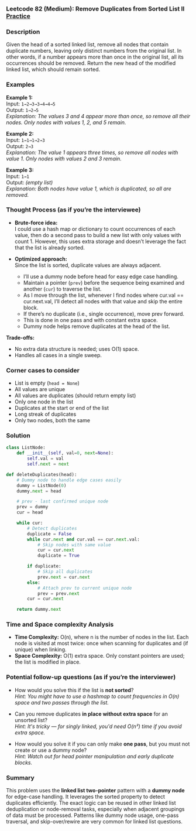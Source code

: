 ### Leetcode 82 (Medium): Remove Duplicates from Sorted List II [Practice](https://leetcode.com/problems/remove-duplicates-from-sorted-list-ii)

### Description  
Given the head of a sorted linked list, remove all nodes that contain duplicate numbers, leaving only distinct numbers from the original list. In other words, if a number appears more than once in the original list, all its occurrences should be removed. Return the new head of the modified linked list, which should remain sorted.

### Examples  

**Example 1:**  
Input: `1→2→3→3→4→4→5`  
Output: `1→2→5`  
*Explanation: The values 3 and 4 appear more than once, so remove all their nodes. Only nodes with values 1, 2, and 5 remain.*

**Example 2:**  
Input: `1→1→1→2→3`  
Output: `2→3`  
*Explanation: The value 1 appears three times, so remove all nodes with value 1. Only nodes with values 2 and 3 remain.*

**Example 3:**  
Input: `1→1`  
Output: *(empty list)*  
*Explanation: Both nodes have value 1, which is duplicated, so all are removed.*

### Thought Process (as if you’re the interviewee)  

- **Brute-force idea:**  
  I could use a hash map or dictionary to count occurrences of each value, then do a second pass to build a new list with only values with count 1. However, this uses extra storage and doesn’t leverage the fact that the list is already sorted.

- **Optimized approach:**  
  Since the list is sorted, duplicate values are always adjacent.  
  - I’ll use a dummy node before head for easy edge case handling.  
  - Maintain a pointer (`prev`) before the sequence being examined and another (`cur`) to traverse the list.  
  - As I move through the list, whenever I find nodes where cur.val == cur.next.val, I’ll detect all nodes with that value and skip the entire block.  
  - If there’s no duplicate (i.e., single occurrence), move prev forward.  
  - This is done in one pass and with constant extra space.  
  - Dummy node helps remove duplicates at the head of the list.

**Trade-offs:**  
- No extra data structure is needed; uses O(1) space.
- Handles all cases in a single sweep.

### Corner cases to consider  
- List is empty (`head = None`)
- All values are unique
- All values are duplicates (should return empty list)
- Only one node in the list
- Duplicates at the start or end of the list
- Long streak of duplicates
- Only two nodes, both the same

### Solution

```python
class ListNode:
    def __init__(self, val=0, next=None):
        self.val = val
        self.next = next

def deleteDuplicates(head):
    # Dummy node to handle edge cases easily
    dummy = ListNode(0)
    dummy.next = head

    # prev - last confirmed unique node
    prev = dummy
    cur = head

    while cur:
        # Detect duplicates
        duplicate = False
        while cur.next and cur.val == cur.next.val:
            # Skip nodes with same value
            cur = cur.next
            duplicate = True

        if duplicate:
            # Skip all duplicates
            prev.next = cur.next
        else:
            # Attach prev to current unique node
            prev = prev.next
        cur = cur.next

    return dummy.next
```

### Time and Space complexity Analysis  

- **Time Complexity:** O(n), where n is the number of nodes in the list. Each node is visited at most twice: once when scanning for duplicates and (if unique) when linking.
- **Space Complexity:** O(1) extra space. Only constant pointers are used; the list is modified in place.

### Potential follow-up questions (as if you’re the interviewer)  

- How would you solve this if the list is **not sorted**?  
  *Hint: You might have to use a hashmap to count frequencies in O(n) space and two passes through the list.*

- Can you remove duplicates **in place without extra space** for an unsorted list?  
  *Hint: It's tricky — for singly linked, you'd need O(n²) time if you avoid extra space.*

- How would you solve it if you can only make **one pass**, but you must not create or use a dummy node?  
  *Hint: Watch out for head pointer manipulation and early duplicate blocks.*

### Summary
This problem uses the **linked list two-pointer** pattern with a **dummy node** for edge-case handling. It leverages the sorted property to detect duplicates efficiently. The exact logic can be reused in other linked list deduplication or node-removal tasks, especially when adjacent groupings of data must be processed. Patterns like dummy node usage, one-pass traversal, and skip-over/rewire are very common for linked list questions.